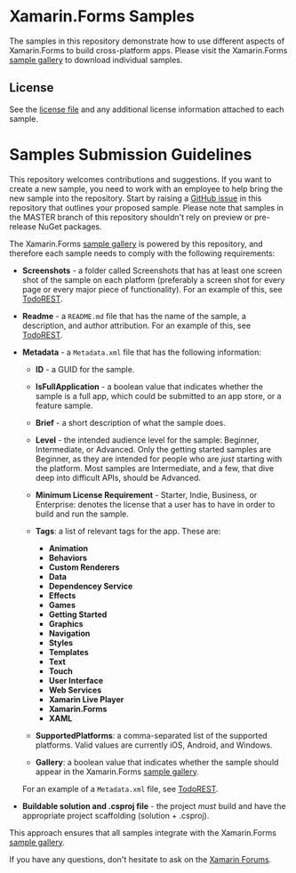 Xamarin.Forms Samples
=====================

The samples in this repository demonstrate how to use different aspects of Xamarin.Forms to build cross-platform apps. Please visit the Xamarin.Forms [sample gallery](https://developer.xamarin.com/samples/xamarin-forms/) to download individual samples.

License
-------

See the [license file](LICENSE) and any additional license information attached to each sample.

Samples Submission Guidelines
=============================

This repository welcomes contributions and suggestions. If you want to create a new sample, you need to work with an employee to help bring the new sample into the repository. Start by raising a [GitHub issue](https://github.com/xamarin/xamarin-forms-samples/issues/new) in this repository that outlines your proposed sample. Please note that samples in the MASTER branch of this repository shouldn't rely on preview or pre-release NuGet packages.

The Xamarin.Forms [sample gallery](https://developer.xamarin.com/samples/xamarin-forms/) is powered by this repository, and therefore each sample needs to comply with the following requirements:

* **Screenshots** - a folder called Screenshots that has at least one screen shot of the sample on each platform (preferably a screen shot for every page or every major piece of functionality). For an example of this, see [TodoREST](https://github.com/xamarin/xamarin-forms-samples/tree/master/WebServices/TodoREST/Screenshots).

* **Readme** - a `README.md` file that has the name of the sample, a description, and author attribution. For an example of this, see [TodoREST](https://github.com/xamarin/xamarin-forms-samples/blob/master/WebServices/TodoREST/README.md).

* **Metadata** - a `Metadata.xml` file that has the following information:

    * **ID** - a GUID for the sample.    

    * **IsFullApplication** - a boolean value that indicates whether the sample is a full app, which could be submitted to an app store, or a feature sample.

    * **Brief** - a short description of what the sample does.

    * **Level** - the intended audience level for the sample: Beginner, Intermediate, or Advanced. Only the getting started samples are Beginner, as they are intended for people who are _just_ starting with the platform. Most samples are Intermediate, and a few, that dive deep into difficult APIs, should be Advanced.

    * **Minimum License Requirement** - Starter, Indie, Business, or Enterprise: denotes the license that a user has to have in order to build and run the sample.

    * **Tags**: a list of relevant tags for the app. These are:

      * **Animation**
      * **Behaviors**
      * **Custom Renderers**
      * **Data**
      * **Dependencey Service**
      * **Effects**
      * **Games**
      * **Getting Started**
      * **Graphics**
      * **Navigation**
      * **Styles**
      * **Templates**
      * **Text**
      * **Touch**
      * **User Interface**
      * **Web Services**
      * **Xamarin Live Player**
      * **Xamarin.Forms**
      * **XAML**

    * **SupportedPlatforms**: a comma-separated list of the supported platforms. Valid values are currently iOS, Android, and Windows.

    * **Gallery**: a boolean value that indicates whether the sample should appear in the Xamarin.Forms [sample gallery](https://developer.xamarin.com/samples/xamarin-forms/).

    For an example of a `Metadata.xml` file, see [TodoREST](https://github.com/xamarin/xamarin-forms-samples/blob/master/WebServices/TodoREST/Metadata.xml).

* **Buildable solution and .csproj file** - the project _must_ build and have the appropriate project scaffolding (solution + .csproj).

This approach ensures that all samples integrate with the Xamarin.Forms [sample gallery](https://developer.xamarin.com/samples/xamarin-forms/).

If you have any questions, don't hesitate to ask on the [Xamarin Forums](https://forums.xamarin.com/).
